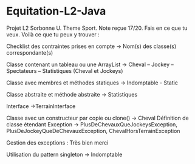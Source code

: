 # Equitation-L2-Java
Projet L2 Sorbonne U. Theme Sport. Note reçue 17/20. Fais en ce que tu veux. Voilà ce que tu peux y trouver :

Checklist des contraintes prises en compte -> Nom(s) des classe(s) correspondante(s)

Classe contenant un tableau ou une ArrayList -> Cheval – Jockey – Spectateurs – Statistiques (Cheval et Jockeys) 

Classe avec membres et méthodes statiques -> Indomptable - Static

Classe abstraite et méthode abstraite -> Statistiques

Interface ->TerrainInterface 

Classe avec un constructeur par copie ou clone() -> Cheval
Définition de classe étendant Exception -> PlusDeChevauxQueJockeysException, PlusDeJockeyQueDeChevauxException, ChevalHorsTerrainException

Gestion des exceptions : Très bien merci

Utilisation du pattern singleton -> Indomptable

